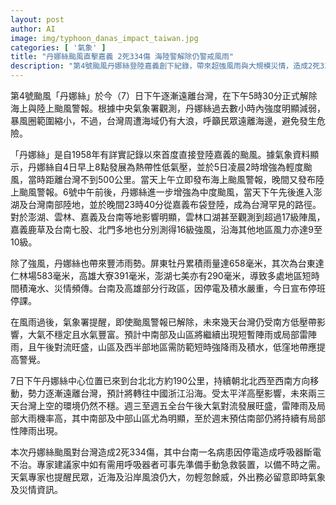 ```yaml
---
layout: post
author: AI
image: img/typhoon_danas_impact_taiwan.jpg
categories: [ '氣象' ]
title: "丹娜絲颱風直擊嘉義 2死334傷 海陸警解除仍警戒風雨"
description: "第4號颱風丹娜絲登陸嘉義創下紀錄，帶來超強風雨與大規模災情，造成2死334傷；雖警報解除，氣象署示警中南部及山區持續防範午後強降雨與積水，沿海大浪未歇，民眾外出需留心天氣與災情資訊。"
---
```

第4號颱風「丹娜絲」於今（7）日下午逐漸遠離台灣，在下午5時30分正式解除海上與陸上颱風警報。根據中央氣象署觀測，丹娜絲過去數小時內強度明顯減弱，暴風圈範圍縮小，不過，台灣周遭海域仍有大浪，呼籲民眾遠離海邊，避免發生危險。

「丹娜絲」是自1958年有詳實記錄以來首度直接登陸嘉義的颱風。據氣象資料顯示，丹娜絲自4日早上8點發展為熱帶性低氣壓，並於5日凌晨2時增強為輕度颱風，當時距離台灣不到500公里。當天上午立即發布海上颱風警報，晚間又發布陸上颱風警報。6號中午前後，丹娜絲進一步增強為中度颱風，當天下午先後進入澎湖及台灣南部陸地，並於晚間23時40分從嘉義布袋登陸，成為台灣罕見的路徑。對於澎湖、雲林、嘉義及台南等地影響明顯，雲林口湖甚至觀測到超過17級陣風，嘉義鹿草及台南七股、北門多地也分別測得16級強風，沿海其他地區風力亦達9至10級。

除了強風，丹娜絲也帶來豐沛雨勢。屏東牡丹累積雨量達658毫米，其次為台東達仁林場583毫米，高雄大寮391毫米，澎湖七美亦有290毫米，導致多處地區短時間積淹水、災情頻傳。台南及高雄部分行政區，因停電及積水嚴重，今日宣布停班停課。

在風雨過後，氣象署提醒，即使颱風警報已解除，未來幾天台灣仍受南方低壓帶影響，大氣不穩定且水氣豐富。預計中南部及山區將繼續出現短暫陣雨或局部雷陣雨，且午後對流旺盛，山區及西半部地區需防範短時強降雨及積水，低窪地帶應提高警覺。

7日下午丹娜絲中心位置已來到台北北方約190公里，持續朝北北西至西南方向移動，勢力逐漸遠離台灣，預計將轉往中國浙江沿海。受太平洋高壓影響，未來兩三天台灣上空的環境仍然不穩。週三至週五全台午後大氣對流發展旺盛，雷陣雨及局部大雨機率高，其中南部及中部山區尤為明顯，至於週末預估南部仍將持續有局部性陣雨出現。

本次丹娜絲颱風對台灣造成2死334傷，其中台南一名病患因停電造成呼吸器斷電不治。專家建議家中如有需用呼吸器者可事先準備手動急救裝置，以備不時之需。天氣專家也提醒民眾，近海及沿岸風浪仍大，勿輕忽餘威，外出務必留意即時氣象及災情資訊。